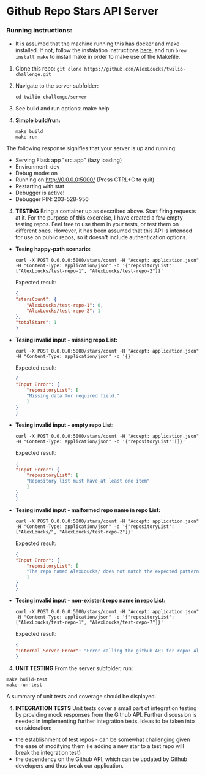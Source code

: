 # Github Repo Stars API Server

### Running instructions:
* It is assumed that the machine running this has docker and make installed. If not, follow the instalation instructions [here](https://docs.docker.com/get-docker/), and run `brew install make` to install make in order to make use of the Makefile. <br/>

1. Clone this repo:
    ```git clone https://github.com/AlexLoucks/twilio-challenge.git```

2. Navigate to the server subfolder:
    ```
    cd twilio-challenge/server
    ```

3. See build and run options:
make help
4. **Simple build/run:**
    ```
    make build
    make run
    ```
The following response signifies that your server is up and running:
* Serving Flask app "src.app" (lazy loading)
* Environment: dev
* Debug mode: on
* Running on http://0.0.0.0:5000/ (Press CTRL+C to quit)
* Restarting with stat
* Debugger is active!
* Debugger PIN: 203-528-956

4. **TESTING**
Bring a container up as described above.
Start firing requests at it. For the purpose of this excercise, I have created a few empty testing repos. Feel free to use them in your tests, or test them on different ones. However, it has been assumed that this API is intended for use on public repos, so it doesn't include authentication options. 

* **Tesing happy-path scenario:**
    ```
    curl -X POST 0.0.0.0:5000/stars/count -H "Accept: application.json" -H "Content-Type: application/json" -d '{"repositoryList":["AlexLoucks/test-repo-1", "AlexLoucks/test-repo-2"]}'
    ```

    Expected result:
    ```json
    {
    "starsCount": {
        "AlexLoucks/test-repo-1": 0, 
        "AlexLoucks/test-repo-2": 1
    }, 
    "totalStars": 1
    }
 

* **Tesing invalid input - missing repo List:**
	```
    curl -X POST 0.0.0.0:5000/stars/count -H "Accept: application.json" -H "Content-Type: application/json" -d '{}'
    ```

	Expected result:
	```json
	{
	"Input Error": {
	    "repositoryList": [
	    "Missing data for required field."
	    ]
	}
	}

* **Tesing invalid input - empty repo List:**
    ```
    curl -X POST 0.0.0.0:5000/stars/count -H "Accept: application.json" -H "Content-Type: application/json" -d '{"repositoryList":[]}'
    ```
	
	Expected result:
	```json
	{
	"Input Error": {
	    "repositoryList": [
	    "Repository list must have at least one item"
	    ]
	}
	}

* **Tesing invalid input - malformed repo name in repo List:**
    ```
    curl -X POST 0.0.0.0:5000/stars/count -H "Accept: application.json" -H "Content-Type: application/json" -d '{"repositoryList":["AlexLoucks/", "AlexLoucks/test-repo-2"]}'
    ```
	
	Expected result:
	```json
	{
	"Input Error": {
	    "repositoryList": [
	    "The repo named AlexLoucks/ does not match the expected pattern ogranziation/repository from chars [A-Za-z0-9_.-]"
	    ]
	}
	}

* **Tesing invalid input - non-existent repo name in repo List:**
    ```
    curl -X POST 0.0.0.0:5000/stars/count -H "Accept: application.json" -H "Content-Type: application/json" -d '{"repositoryList":["AlexLoucks/test-repo-1", "AlexLoucks/test-repo-7"]}'
    ```
	
	Expected result:
	```json
	{
	"Internal Server Error": "Error calling the github API for repo: AlexLoucks/test-repo-7, Github call status: 404, body: {'message': 'Not Found', 'documentation_url': 'https://docs.github.com/rest/reference/repos#get-a-repository'}"
	}

4. **UNIT TESTING**
From the server subfolder, run: 
```
make build-test 
make run-test
```
A summary of unit tests and coverage should be displayed. 
<br />

4. **INTEGRATION TESTS**
Unit tests cover a small part of integration testing by providing mock responses from the Github API. Further discussion is needed in implementing further integration tests. Ideas to be taken into consideration:
- the establishment of test repos - can be somewhat challenging given the ease of modifying them (ie adding a new star to a test repo will break the integration test)
- the dependency on the Github API, which can be updated by Github developers and thus break our application. 
